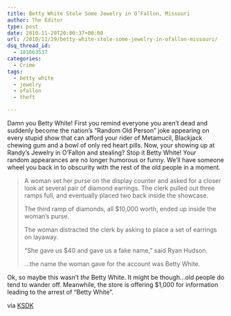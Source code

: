 ```yaml
---
title: Betty White Stole Some Jewelry in O’Fallon, Missouri
author: The Editor
type: post
date: 2010-11-29T20:00:37+00:00
url: /2010/11/29/betty-white-stole-some-jewelry-in-ofallon-missouri/
dsq_thread_id:
  - 181663537
categories:
  - Crime
tags:
  - betty white
  - jewelry
  - ofallon
  - theft

---
```

[<img class="size-full wp-image-8022 alignright" title="Betty-White" src="http://media.punchingkitty.com/wordpress/2010/11/Betty-White.jpeg?filter=resize&w=250" alt="" />][1]Damn you Betty White! First you remind everyone you aren&#8217;t dead and suddenly become the nation&#8217;s &#8220;Random Old Person&#8221; joke appearing on every stupid show that can afford your rider of Metamucil, Blackjack chewing gum and a bowl of only red heart pills. Now, your showing up at Randy&#8217;s Jewelry in O&#8217;Fallon and stealing? Stop it Betty White! Your random appearances are no longer humorous or funny. We&#8217;ll have someone wheel you back in to obscurity with the rest of the old people in a moment.

> A woman set her purse on the display counter and asked for a closer look at several pair of diamond earrings. The clerk pulled out three ramps full, and eventually placed two back inside the showcase.
> 
> The third ramp of diamonds, all $10,000 worth, ended up inside the woman&#8217;s purse.
> 
> The woman distracted the clerk by asking to place a set of earrings on layaway.
> 
> &#8220;She gave us $40 and gave us a fake name,&#8221; said Ryan Hudson.
> 
> &#8230;the name the woman gave for the account was Betty White.

Ok, so maybe this wasn&#8217;t _the_ Betty White. It might be though&#8230;old people do tend to wander off. Meanwhile, the store is offering $1,000 for information leading to the arrest of &#8220;Betty White&#8221;.

via <a href="http://www.ksdk.com/news/local/story.aspx?storyid=229842&catid=3" target="_blank">KSDK</a>

 [1]: http://media.punchingkitty.com/wordpress/2010/11/Betty-White.jpeg